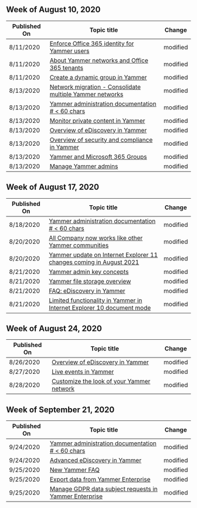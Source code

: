 <!-- This file is generated automatically each week. Changes made to this file will be overwritten.-->



## Week of August 10, 2020


| Published On |Topic title | Change |
|------|------------|--------|
| 8/11/2020 | [Enforce Office 365 identity for Yammer users](/Yammer/configure-your-yammer-network/enforce-office-365-identity) | modified |
| 8/11/2020 | [About Yammer networks and Office 365 tenants](/Yammer/configure-your-yammer-network/yammer-and-office-365) | modified |
| 8/11/2020 | [Create a dynamic group in Yammer](/Yammer/manage-yammer-groups/create-a-dynamic-group) | modified |
| 8/13/2020 | [Network migration - Consolidate multiple Yammer networks](/Yammer/configure-your-yammer-network/consolidate-multiple-yammer-networks) | modified |
| 8/13/2020 | [Yammer administration documentation # < 60 chars](/Yammer/index) | modified |
| 8/13/2020 | [Monitor private content in Yammer](/Yammer/manage-security-and-compliance/monitor-private-content) | modified |
| 8/13/2020 | [Overview of eDiscovery in Yammer](/Yammer/manage-security-and-compliance/overview-of-ediscovery) | modified |
| 8/13/2020 | [Overview of security and compliance in Yammer](/Yammer/manage-security-and-compliance/security-and-compliance) | modified |
| 8/13/2020 | [Yammer and Microsoft 365 Groups](/Yammer/manage-yammer-groups/yammer-and-office-365-groups) | modified |
| 8/13/2020 | [Manage Yammer admins](/Yammer/manage-yammer-users/manage-yammer-admins) | modified |


## Week of August 17, 2020


| Published On |Topic title | Change |
|------|------------|--------|
| 8/18/2020 | [Yammer administration documentation # < 60 chars](/Yammer/index) | modified |
| 8/20/2020 | [All Company now works like other Yammer communities](/Yammer/manage-yammer-groups/yammer-all-company-yammer-community) | modified |
| 8/20/2020 | [Yammer update on Internet Explorer 11 changes coming in August 2021](/Yammer/manage-yammer-users/internet-explorer-11-retirement) | modified |
| 8/21/2020 | [Yammer admin key concepts](/Yammer/get-started-with-yammer/admin-key-concepts) | modified |
| 8/21/2020 | [Yammer file storage overview](/Yammer/get-started-with-yammer/file-storage) | modified |
| 8/21/2020 | [FAQ: eDiscovery in Yammer](/Yammer/manage-security-and-compliance/faq-ediscovery) | modified |
| 8/21/2020 | [Limited functionality in Yammer in Internet Explorer 10 document mode](/Yammer/troubleshoot-problems/limited-functionality-in-explorer-10-document-mode) | modified |


## Week of August 24, 2020


| Published On |Topic title | Change |
|------|------------|--------|
| 8/26/2020 | [Overview of eDiscovery in Yammer](/Yammer/manage-security-and-compliance/overview-of-ediscovery) | modified |
| 8/27/2020 | [Live events in Yammer](/Yammer/manage-yammer-groups/yammer-live-events) | modified |
| 8/28/2020 | [Customize the look of your Yammer network](/Yammer/configure-your-yammer-network/customize-the-look-of-yammer) | modified |


## Week of September 21, 2020


| Published On |Topic title | Change |
|------|------------|--------|
| 9/24/2020 | [Yammer administration documentation # < 60 chars](/Yammer/index) | modified |
| 9/24/2020 | [Advanced eDiscovery in Yammer](/Yammer/manage-security-and-compliance/advanced-ediscovery) | modified |
| 9/25/2020 | [New Yammer FAQ](/Yammer/get-started-with-yammer/newyammer-faq) | modified |
| 9/25/2020 | [Export data from Yammer Enterprise](/Yammer/manage-security-and-compliance/export-yammer-enterprise-data) | modified |
| 9/25/2020 | [Manage GDPR data subject requests in Yammer Enterprise](/Yammer/manage-security-and-compliance/gdpr-requests-in-yammer-enterprise) | modified |
